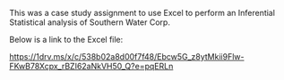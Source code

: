 This was a case study assignment to use Excel to perform an Inferential Statistical analysis of Southern Water Corp.

Below is a link to the Excel file:

https://1drv.ms/x/c/538b02a8d00f7f48/Ebcw5G_z8ytMkii9Flw-FKwB78Xcpx_rBZI62aNkVH50_Q?e=pqERLn
